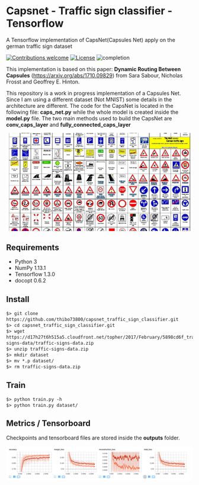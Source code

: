 # Capsnet - Traffic sign classifier - Tensorflow

A Tensorflow implementation of CapsNet(Capsules Net) apply on the german traffic sign dataset

[![Contributions welcome](https://img.shields.io/badge/contributions-welcome-brightgreen.svg?style=plastic)](CONTRIBUTING.md)
[![License](https://img.shields.io/badge/license-Apache%202.0-blue.svg?style=plastic)](https://opensource.org/licenses/Apache-2.0)
![completion](https://img.shields.io/badge/completion%20state-80%25-blue.svg?style=plastic)

This implementation is based on this paper: <b>Dynamic Routing Between Capsules</b> (https://arxiv.org/abs/1710.09829) from Sara Sabour, Nicholas Frosst and Geoffrey E. Hinton.

This repository is a work in progress implementation of a Capsules Net. Since I am using a different dataset (Not MNIST) some details in the architecture are different. The code for the CapsNet is located in the following file: <b>caps_net.py</b> while the whole model is created inside the <b>model.py</b> file. The two main methods used to build the CapsNet are  <b>conv_caps_layer</b> and <b>fully_connected_caps_layer</b>

<img src="images/chart.jpg"></img>

## Requirements
- Python 3
- NumPy 1.13.1
- Tensorflow 1.3.0
- docopt 0.6.2

## Install

    $> git clone https://github.com/thibo73800/capsnet_traffic_sign_classifier.git
    $> cd capsnet_traffic_sign_classifier.git
    $> wget https://d17h27t6h515a5.cloudfront.net/topher/2017/February/5898cd6f_traffic-signs-data/traffic-signs-data.zip
    $> unzip traffic-signs-data.zip
    $> mkdir dataset
    $> mv *.p dataset/
    $> rm traffic-signs-data.zip
   
## Train

    $> python train.py -h
    $> python train.py dataset/
 
## Metrics / Tensorboard

Checkpoints and tensorboard files are stored inside the <b>outputs</b> folder.

<img src="images/tensorboard.png"></img>



